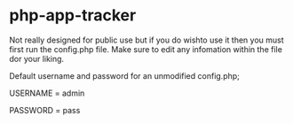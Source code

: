 # php-app-tracker 

Not really designed for public use but if you do wishto use it then you must first run the config.php file. Make sure to edit any infomation within the file dor your liking.

Default username and password for an unmodified config.php;

USERNAME = admin

PASSWORD = pass
